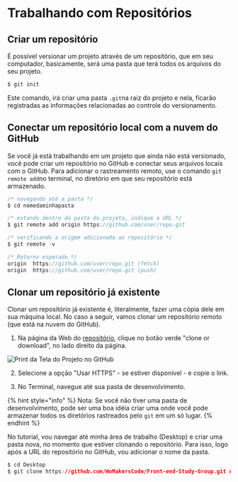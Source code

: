 # Trabalhando com Repositórios

## Criar um repositório

É possível versionar um projeto através de um repositório, que em seu computador, basicamente, será uma pasta que terá todos os arquivos do seu projeto. 

```css
$ git init
```

Este comando, irá criar uma pasta `.git`na raiz do projeto e nela, ficarão registradas as informações relacionadas ao controle do versionamento.

## Conectar um repositório local com a nuvem do GitHub

Se você já está trabalhando em um projeto que ainda não está versionado, você  pode criar um repositório no GitHub e conectar seus arquivos locais com o GitHub. Para adicionar o rastreamento remoto, use o comando `git remote add`no terminal, no diretório em que seu repositório está armazenado.

```javascript
/* navegando até a pasta */
$ cd nomedaminhapasta 

/* estando dentro da pasta do projeto, indique a URL */
$ git remote add origin https://github.com/user/repo.git

/* verificando a origem adicionada ao repositório */
$ git remote -v

/* Retorno esperado */
origin  https://github.com/user/repo.git (fetch)
origin  https://github.com/user/repo.git (push)
```

## Clonar um repositório já existente

Clonar um repositório já existente é, literalmente, fazer uma cópia dele em sua máquina local. No caso a seguir, vamos clonar um repositório remoto \(que está na nuvem do GitHub\). 

1. Na página da Web do [repositório](https://github.com/WoMakersCode/Front-end-Study-Group), clique no botão verde "clone or download", no lado direito da página.

![Print da Tela do Projeto no GitHub](https://github.com/WoMakersCode/git-e-github/raw/master/.gitbook/assets/screen-shot-2018-09-22-at-22.51.11.png)

2.  Selecione a opção "Usar HTTPS" - se estiver disponível - e copie o link.

3. No Terminal, navegue até sua pasta de desenvolvimento.

{% hint style="info" %}
Nota: Se você não tiver uma pasta de desenvolvimento, pode ser uma boa idéia criar uma onde você pode armazenar todos os diretórios rastreados pelo `git` em um só lugar.
{% endhint %}

No tutorial, vou navegar até minha área de trabalho \(Desktop\) e criar uma pasta nova, no momento que estiver clonando o repositório. Para isso, logo após a URL do repositório no GitHub, vou adicionar o nome da pasta.

```css
$ cd Desktop
$ git clone https://github.com/WoMakersCode/Front-end-Study-Group.git nomedanovapasta 
```
